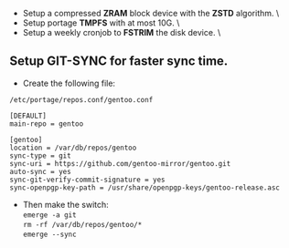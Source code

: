 - Setup a compressed **ZRAM** block device with the **ZSTD** algorithm. \
- Setup portage **TMPFS** with at most 10G. \
- Setup a weekly cronjob to **FSTRIM** the disk device. \

## Setup GIT-SYNC for faster sync time. ##

- Create the following file:

```
/etc/portage/repos.conf/gentoo.conf 

[DEFAULT]
main-repo = gentoo

[gentoo]
location = /var/db/repos/gentoo
sync-type = git
sync-uri = https://github.com/gentoo-mirror/gentoo.git
auto-sync = yes
sync-git-verify-commit-signature = yes
sync-openpgp-key-path = /usr/share/openpgp-keys/gentoo-release.asc
```

- Then make the switch: \
`emerge -a git` \
`rm -rf /var/db/repos/gentoo/*` \
`emerge --sync`
